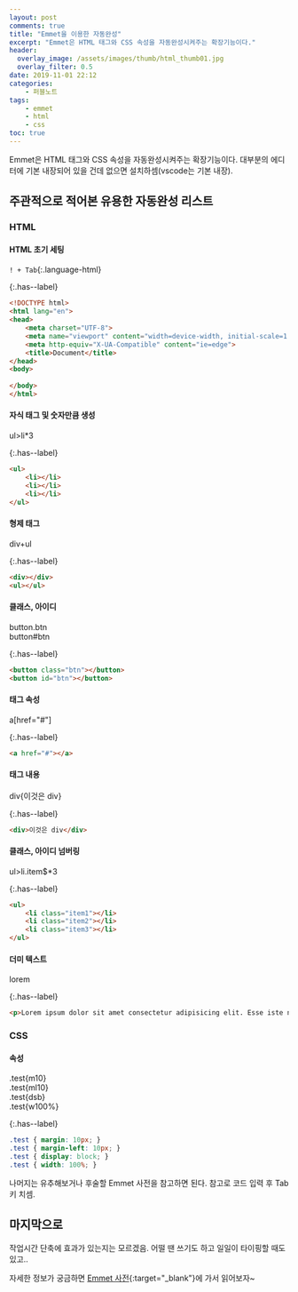 ```yaml
---
layout: post
comments: true
title: "Emmet을 이용한 자동완성"
excerpt: "Emmet은 HTML 태그와 CSS 속성을 자동완성시켜주는 확장기능이다."
header:
  overlay_image: /assets/images/thumb/html_thumb01.jpg
  overlay_filter: 0.5
date: 2019-11-01 22:12
categories:
    - 퍼블노트
tags:
    - emmet
    - html
    - css
toc: true
---
```


Emmet은 HTML 태그와 CSS 속성을 자동완성시켜주는 확장기능이다. 대부분의 에디터에 기본 내장되어 있을 건데 없으면 설치하셈(vscode는 기본 내장).

## 주관적으로 적어본 유용한 자동완성 리스트

### HTML

#### HTML 초기 세팅

```! + Tab```{:.language-html}

{:.has--label}
```html
<!DOCTYPE html>
<html lang="en">
<head>
    <meta charset="UTF-8">
    <meta name="viewport" content="width=device-width, initial-scale=1.0">
    <meta http-equiv="X-UA-Compatible" content="ie=edge">
    <title>Document</title>
</head>
<body>
    
</body>
</html>
```

#### 자식 태그 및 숫자만큼 생성

ul>li*3

{:.has--label}
```html
<ul>
    <li></li>
    <li></li>
    <li></li>
</ul>
```

#### 형제 태그

div+ul

{:.has--label}
```html
<div></div>
<ul></ul>
```

#### 클래스, 아이디

button.btn  
button#btn

{:.has--label}
```html
<button class="btn"></button>
<button id="btn"></button>
```

#### 태그 속성

a[href="#"]

{:.has--label}
```html
<a href="#"></a>
```

#### 태그 내용
div{이것은 div}

{:.has--label}
```html
<div>이것은 div</div>
```

#### 클래스, 아이디 넘버링
ul>li.item$*3

{:.has--label}
```html
<ul>
    <li class="item1"></li>
    <li class="item2"></li>
    <li class="item3"></li>
</ul>
```

#### 더미 텍스트
lorem

{:.has--label}
```html
<p>Lorem ipsum dolor sit amet consectetur adipisicing elit. Esse iste non quibusdam harum deserunt, officiis vel optio porro culpa quae minus? Labore error veritatis fugiat asperiores excepturi! Totam, temporibus iusto?</p>
```

### CSS

#### 속성
.test{m10}  
.test{ml10}  
.test{dsb}  
.test{w100%}

{:.has--label}
```css
.test { margin: 10px; }
.test { margin-left: 10px; }
.test { display: block; }
.test { width: 100%; }
```

나머지는 유추해보거나 후술할 Emmet 사전을 참고하면 된다. 참고로 코드 입력 후 Tab키 치셈.

## 마지막으로

작업시간 단축에 효과가 있는지는 모르겠음. 어떨 땐 쓰기도 하고 일일이 타이핑할 때도 있고..

자세한 정보가 궁금하면 [Emmet 사전](https://docs.emmet.io/abbreviations/syntax/){:target="_blank"}에 가서 읽어보자~